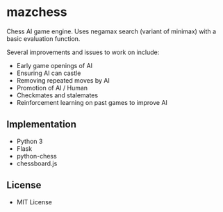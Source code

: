 # mazchess

Chess AI game engine. Uses negamax search (variant of minimax) with a basic evaluation function.

Several improvements and issues to work on include:
* Early game openings of AI
* Ensuring AI can castle
* Removing repeated moves by AI
* Promotion of AI / Human
* Checkmates and stalemates
* Reinforcement learning on past games to improve AI

## Implementation

* Python 3
* Flask
* python-chess
* chessboard.js

## License

* MIT License
